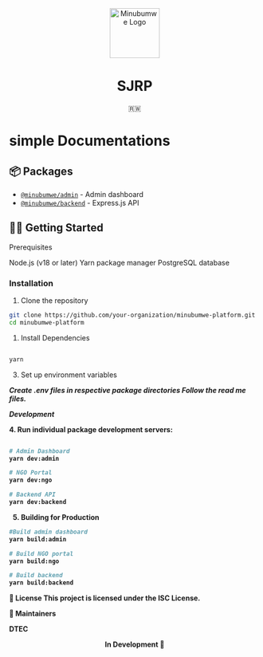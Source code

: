 <div align="center">
  <img src="https://upload.wikimedia.org/wikipedia/commons/1/17/Coat_of_arms_of_Rwanda.svg" alt="Minubumwe Logo" width="100" height="100"/>
  <h1>SJRP</h1>
  <p> 🇷🇼 </p>
</div>

# simple Documentations 

## 📦 Packages

- [`@minubumwe/admin`](./apps/admin) - Admin dashboard
- [`@minubumwe/backend`](./apps/backend) - Express.js API

## 🚀🚀 Getting Started
Prerequisites

Node.js (v18 or later)
Yarn package manager
PostgreSQL database

### Installation

1. Clone the repository
```bash
git clone https://github.com/your-organization/minubumwe-platform.git
cd minubumwe-platform 

```



1. Install Dependencies

```bash 

yarn 
```


3. Set up environment variables


<i><b> Create .env files in respective package directories
Follow the read me files.

Development

<b></i>
4. Run individual package development servers:

```bash

# Admin Dashboard
yarn dev:admin

# NGO Portal
yarn dev:ngo

# Backend API
yarn dev:backend

```


5. Building for Production

```bash
#Build admin dashboard
yarn build:admin

# Build NGO portal
yarn build:ngo

# Build backend
yarn build:backend

```






📝 License
This project is licensed under the ISC License.


👥 Maintainers

DTEC


<div align="center">

  <p><b>In Development 🚧
</b></p>
</div>
